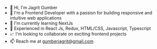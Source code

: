 - 👋 Hi, I'm Jagrit Gumber
- 👀 I'm a Frontend Developer with a passion for building responsive and intuitive web applications
- 🌱 I'm currently learning NextJs
- 🦄 Experienced in React Js, Redux, HTML/CSS, Javascript, Typescript
- 📈 I'm looking to collaborate on exciting frontend projects
- 📫 Reach me at [gumberjagrit@gmail.com](mailto:gumberjagrit@gmail.com)

<!---
JagritGumber/JagritGumber is a ✨ special ✨ repository because its `README.md` (this file) appears on your GitHub profile.
You can click the Preview link to take a look at your changes.
--->

